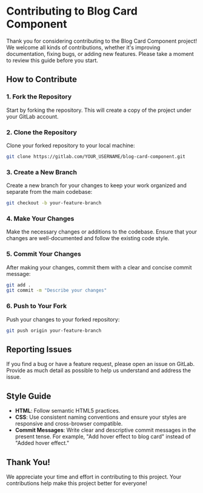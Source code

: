 # Contributing to Blog Card Component

Thank you for considering contributing to the Blog Card Component project! We welcome all kinds of contributions, whether it's improving documentation, fixing bugs, or adding new features. Please take a moment to review this guide before you start.

## How to Contribute

### 1. Fork the Repository

Start by forking the repository. This will create a copy of the project under your GitLab account.

### 2. Clone the Repository

Clone your forked repository to your local machine:

```bash
git clone https://gitlab.com/YOUR_USERNAME/blog-card-component.git
```

### 3. Create a New Branch

Create a new branch for your changes to keep your work organized and separate from the main codebase:

```bash
git checkout -b your-feature-branch
```

### 4. Make Your Changes

Make the necessary changes or additions to the codebase. Ensure that your changes are well-documented and follow the existing code style.

### 5. Commit Your Changes

After making your changes, commit them with a clear and concise commit message:

```bash
git add .
git commit -m "Describe your changes"
```

### 6. Push to Your Fork

Push your changes to your forked repository:

```bash
git push origin your-feature-branch
```

## Reporting Issues

If you find a bug or have a feature request, please open an issue on GitLab. Provide as much detail as possible to help us understand and address the issue.

## Style Guide

- **HTML**: Follow semantic HTML5 practices.
- **CSS**: Use consistent naming conventions and ensure your styles are responsive and cross-browser compatible.
- **Commit Messages**: Write clear and descriptive commit messages in the present tense. For example, "Add hover effect to blog card" instead of "Added hover effect."

## Thank You!

We appreciate your time and effort in contributing to this project. Your contributions help make this project better for everyone!
